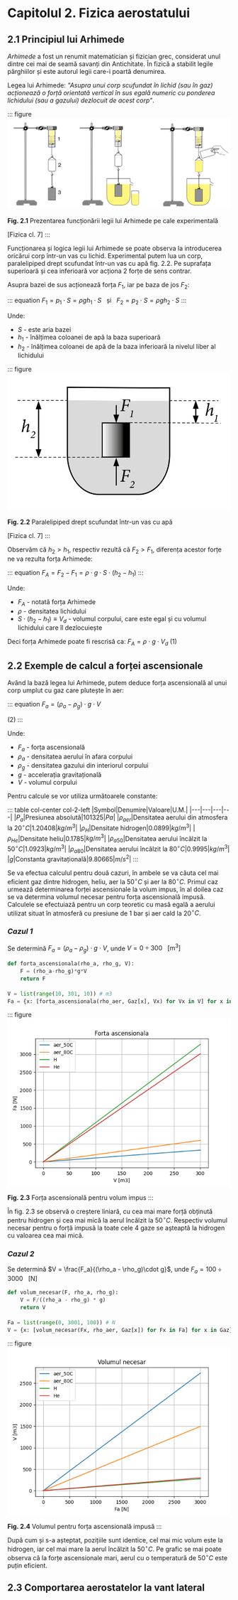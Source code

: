 <head><link rel='stylesheet' href='../assets/style.css'></head>

# Capitolul 2. Fizica aerostatului

## 2.1 Principiul lui Arhimede

*Arhimede* a fost un renumit matematician și fizician grec, considerat unul dintre cei mai de seamă savanți din Antichitate. În fizică a stabilit legile pârghiilor și este autorul legii care-i poartă denumirea.

Legea lui Arhimede: *"Asupra unui corp scufundat în lichid (sau în gaz) acționează o forță orientată vertical în sus egală numeric cu ponderea lichidului (sau a gazului) dezlocuit de acest corp"*.

::: figure
![Arhimede_explicatie](./images/Arhimede_explicatie.png)

**Fig. 2.1** Prezentarea funcționării legii lui Arhimede pe cale experimentală

[Fizica cl. 7]
:::

Funcționarea și logica legii lui Arhimede se poate observa la introducerea oricărui corp într-un vas cu lichid. Experimental putem lua un corp, paralelipiped drept scufundat într-un vas cu apă fig. 2.2. Pe suprafața superioară și cea inferioară vor acționa 2 forțe de sens contrar.

Asupra bazei de sus acționează forța $F_1$, iar pe baza de jos $F_2$:

::: equation
$F_1 = p_1\cdot S = \rho g h_1\cdot S ~~~ \text{și} ~~~ F_2 = p_2\cdot S = \rho g h_2\cdot S$
:::

Unde:

- $S$ - este aria bazei
- $h_1$ - înălțimea coloanei de apă la baza superioară
- $h_2$ - înălțimea coloanei de apă de la baza inferioară la nivelul liber al lichidului

::: figure
![Arhimede_paralelipiped](./images/Arhimede_paralelipiped.png)

**Fig. 2.2** Paralelipiped drept scufundat într-un vas cu apă

[Fizica cl. 7]
:::

Observăm că $h_2 > h_1$, respectiv rezultă că $F_2 > F_1$, diferența acestor forțe ne va rezulta forța Arhimede:

::: equation
$F_A = F_2 - F_1 = \rho\cdot g\cdot S\cdot (h_2-h_1)$
:::

Unde:

- $F_A$ - notată forța Arhimede
- $\rho$ - densitatea lichidului
- $S\cdot(h_2 - h_1) \equiv V_d$ - volumul corpului, care este egal și cu volumul lichidului care îl dezlocuiește

Deci forța Arhimede poate fi rescrisă ca: $F_A = \rho\cdot g\cdot V_d$ (1)

## 2.2 Exemple de calcul a forței ascensionale

Având la bază legea lui Arhimede, putem deduce forța ascensională al unui corp umplut cu gaz care plutește în aer:

::: equation
$F_a = (\rho_a-\rho_g)\cdot g\cdot V$

(2)
:::

Unde:

- $F_a$ - forța ascensională
- $\rho_a$ - densitatea aerului în afara corpului
- $\rho_g$ - densitatea gazului din interiorul corpului
- $g$ - accelerația gravitațională
- $V$ - volumul corpului

Pentru calcule se vor utiliza următoarele constante:

::: table col-center col-2-left
|Symbol|Denumire|Valoare|U.M.|
|---|---|---|---|
|$P_{a}$|Presiunea absolută|101325|$Pa$|
|$\rho_{aer}$|Densitatea aerului din atmosfera la $20^\circ C$|1.20408|$kg/m^3$|
|$\rho_H$|Densitate hidrogen|0.0899|$kg/m^3$|
|$\rho_{He}$|Densitate heliu|0.1785|$kg/m^3$|
|$\rho_{a 50}$|Densitatea aerului încălzit la $50^\circ C$|1.0923|$kg/m^3$|
|$\rho_{a 80}$|Densitatea aerului încălzit la $80^\circ C$|0.9995|$kg/m^3$|
|$g$|Constanta gravitațională|9.80665|$m/s^2$|
:::

Se va efectua calculul pentru două cazuri, în ambele se va căuta cel mai eficient gaz dintre hidrogen, heliu, aer la 50${}^\circ C$ și aer la 80${}^\circ C$. Primul caz urmează determinarea forței ascensionale la volum impus, în al doilea caz se va determina volumul necesar pentru forța ascensională impusă. Calculele se efectuiază pentru un corp teoretic cu masă egală a aerului utilizat situat în atmosferă cu presiune de 1 bar și aer cald la 20${}^\circ C$.

### *Cazul 1*

Se determină $F_a = (\rho_a - \rho_g)\cdot g\cdot V$, unde $V = 0\div 300 ~~~ [\text{m}^3]$

```python
def forta_ascensionala(rho_a, rho_g, V):
    F = (rho_a-rho_g)*g*V
    return F

V = list(range(10, 301, 10)) # m3
Fa = {x: [forta_ascensionala(rho_aer, Gaz[x], Vx) for Vx in V] for x in Gaz} # N
```

::: figure
![forta_ascensionala](./figs/forta_ascensionala.png)

**Fig. 2.3** Forța ascensională pentru volum impus
:::

În fig. 2.3 se observă o creștere liniară, cu cea mai mare forță obținută pentru hidrogen și cea mai mică la aerul încălzit la 50${}^\circ C$. Respectiv volumul necesar pentru o forță impusă la toate cele 4 gaze se așteaptă la hidrogen cu valoarea cea mai mică.

### *Cazul 2*

Se determină $V = \frac{F_a}{(\rho_a - \rho_g)\cdot g}$, unde $F_a = 100\div 3000 ~~~ [\text{N}]$

```python
def volum_necesar(F, rho_a, rho_g):
    V = F/((rho_a - rho_g) * g)
    return V

Fa = list(range(0, 3001, 100)) # N
V = {x: [volum_necesar(Fx, rho_aer, Gaz[x]) for Fx in Fa] for x in Gaz} # m3
```

::: figure
![volumn_necesar](./figs/volumn_necesar.png)

**Fig. 2.4** Volumul pentru forța ascensională impusă
:::

După cum și s-a așteptat, pozițiile sunt identice, cel mai mic volum este la hidrogen, iar cel mai mare la aerul încălzit la 50${}^\circ C$. Pe grafic se mai poate observa că la forțe ascensionale mari, aerul cu o temperatură de 50${}^\circ C$ este puțin eficient.

## 2.3 Comportarea aerostatelor la vant lateral
